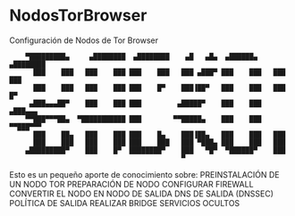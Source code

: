 # NodosTorBrowser
Configuración de Nodos de Tor Browser


        ▀█████████▄     ▄████████  ▄████████    ▄█   ▄█▄  ▄██████▄     ▄████████ 
          ███    ███   ███    ███ ███    ███   ███ ▄███▀ ███    ███   ███    ███ 
          ███    ███   ███    ███ ███    █▀    ███▐██▀   ███    ███   ███    █▀  
         ▄███▄▄▄██▀    ███    ███ ███         ▄█████▀    ███    ███  ▄███▄▄▄     
        ▀▀███▀▀▀██▄  ▀███████████ ███        ▀▀█████▄    ███    ███ ▀▀███▀▀▀     
          ███    ██▄   ███    ███ ███    █▄    ███▐██▄   ███    ███   ███        
          ███    ███   ███    ███ ███    ███   ███ ▀███▄ ███    ███   ███        
        ▄█████████▀    ███    █▀  ████████▀    ███   ▀█▀  ▀██████▀    ███        
                                               ▀                                 
Esto es un pequeño aporte de conocimiento sobre:
          PREINSTALACIÓN DE UN NODO TOR
          PREPARACIÓN DE NODO
          CONFIGURAR FIREWALL
          CONVERTIR EL NODO EN NODO DE SALIDA
          DNS DE SALIDA (DNSSEC)
          POLÍTICA DE SALIDA
          REALIZAR BRIDGE
          SERVICIOS OCULTOS

